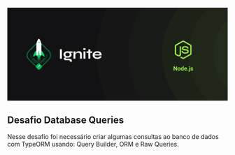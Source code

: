 <img src="https://github.com/henriqueritter/Bootcamp-Ignite-Node/blob/main/cover-node.js.png" alt="Ignite Trilha Node.js"></img>

## Desafio Database Queries

Nesse desafio foi necessário criar algumas consultas ao banco de dados com TypeORM usando: Query Builder, ORM e Raw Queries.
